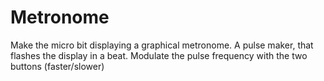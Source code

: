 <h1>Metronome</h1>
Make the micro bit displaying a graphical metronome. A pulse maker, that flashes the display in a beat.
Modulate the pulse frequency with the two buttons (faster/slower)

